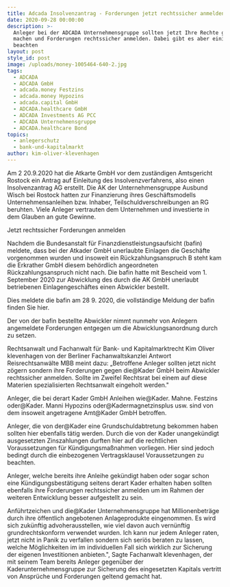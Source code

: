 ```yaml
---
title: Adcada Insolvenzantrag - Forderungen jetzt rechtssicher anmelden!
date: 2020-09-28 00:00:00
description: >-
  Anleger bei der ADCADA Unternehmensgruppe sollten jetzt Ihre Rechte geltend
  machen und Forderungen rechtssicher anmelden. Dabei gibt es aber einiges zu
  beachten
layout: post
style_id: post
image: /uploads/money-1005464-640-2.jpg
tags:
  - ADCADA
  - ADCADA GmbH
  - adcada.money Festzins
  - adcada.money Hypozins
  - adcada.capital GmbH
  - ADCADA.healthcare GmbH
  - ADCADA Investments AG PCC
  - ADCADA Unternehmensgruppe
  - ADCADA.healthcare Bond
topics:
  - anlegerschutz
  - bank-und-kapitalmarkt
author: kim-oliver-klevenhagen
---
```


Am 2 20.9.2020 hat die Atkarte GmbH vor dem zuständigen Amtsgericht Rostock ein Antrag auf Einleitung des Insolvenzverfahrens, also einen Insolvenzantrag AG erstellt. Die AK der Unternehmensgruppe Ausbund Wisch bei Rostock hatten zur Finanzierung ihres Geschäftsmodells Unternehmensanleihen bzw. Inhaber, Teilschuldverschreibungen an RG beruhten. Viele Anleger vertrauten dem Unternehmen und investierte in dem Glauben an gute Gewinne.

Jetzt rechtssicher Forderungen anmelden

Nachdem die Bundesanstalt für Finanzdienstleistungsaufsicht (bafin) meldete, dass bei der Atkader GmbH unerlaubte Einlagen die Geschäfte vorgenommen wurden und insoweit ein Rückzahlungsanspruch B steht kam die Erkrather GmbH diesem behördlich angeordneten Rückzahlungsanspruch nicht nach. Die bafin hatte mit Bescheid vom 1. September 2020 zur Abwicklung des durch die AK GmbH unerlaubt betriebenen Einlagengeschäftes einen Abwickler bestellt.

Dies meldete die bafin am 28 9. 2020, die vollständige Meldung der bafin finden Sie hier.

Der von der bafin bestellte Abwickler nimmt nunmehr von Anlegern angemeldete Forderungen entgegen um die Abwicklungsanordnung durch zu setzen.

Rechtsanwalt und Fachanwalt für Bank- und Kapitalmarktrecht Kim Oliver klevenhagen von der Berliner Fachanwaltskanzlei Antwort Reisrechtsanwälte MBB meint dazu: „Betroffene Anleger sollten jetzt nicht zögern sondern ihre Forderungen gegen die@Kader GmbH beim Abwickler rechtssicher anmelden. Sollte im Zweifel Rechtsrat bei einem auf diese Materien spezialisierten Rechtsanwalt eingeholt werden."

Anleger, die bei derart Kader GmbH Anleihen wie@Kader. Mahne. Festzins oder@Kader. Manni Hypozins oder@Kadermagnetzinsplus usw. sind von dem insoweit angetragene Amt@Kader GmbH betroffen.

Anleger, die von der@Kader eine Grundschuldabtretung bekommen haben sollten hier ebenfalls tätig werden. Durch die von der Kader unangekündigt ausgesetzten Zinszahlungen durften hier auf die rechtlichen Voraussetzungen für Kündigungsma&szlig;nahmen vorliegen. Hier sind jedoch bedingt durch die einbezogenen Vertragsklausel Voraussetzungen zu beachten.

Anleger, welche bereits ihre Anleihe gekündigt haben oder sogar schon eine Kündigungsbestätigung seitens derart Kader erhalten haben sollten ebenfalls ihre Forderungen rechtssicher anmelden um im Rahmen der weiteren Entwicklung besser aufgestellt zu sein.

Anführtzeichen und die@Kader Unternehmensgruppe hat Millionenbeträge durch ihre öffentlich angebotenen Anlageprodukte eingenommen. Es wird sich zukünftig advoherausstellen, wie viel davon auch vernünftig grundrechtskonform verwendet wurden. Ich kann nur jedem Anleger raten, jetzt nicht in Panik zu verfallen sondern sich seriös beraten zu lassen, welche Möglichkeiten im im individuellen Fall sich wirklich zur Sicherung der eigenen Investitionen anbieten.", Sagte Fachanwalt klevenhagen, der mit seinem Team bereits Anleger gegenüber der Kaderunternehmensgruppe zur Sicherung des eingesetzten Kapitals vertritt von Ansprüche und Forderungen geltend gemacht hat.